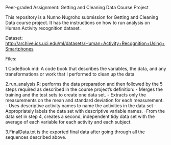 Peer-graded Assignment: Getting and Cleaning Data Course Project

This repository is a Nunno Nugroho submission for Getting and Cleaning Data course project. It has the instructions on how to run analysis on Human Activity recognition dataset.

Dataset: http://archive.ics.uci.edu/ml/datasets/Human+Activity+Recognition+Using+Smartphones

Files:

  1.CodeBook.md: A code book that describes the variables, the data, and any transformations or work that I performed to clean up the data

  2.run_analysis.R: performs the data preparation and then followed by the 5 steps required as described in the course project’s definition:
    - Merges the training and the test sets to create one data set.
    - Extracts only the measurements on the mean and standard deviation for each measurement.
    - Uses descriptive activity names to name the activities in the data set
    - Appropriately labels the data set with descriptive variable names. -From the data set in step 4, creates a second, independent tidy data set with the            average of each variable for each activity and each subject.

  3.FinalData.txt is the exported final data after going through all the sequences described above.
